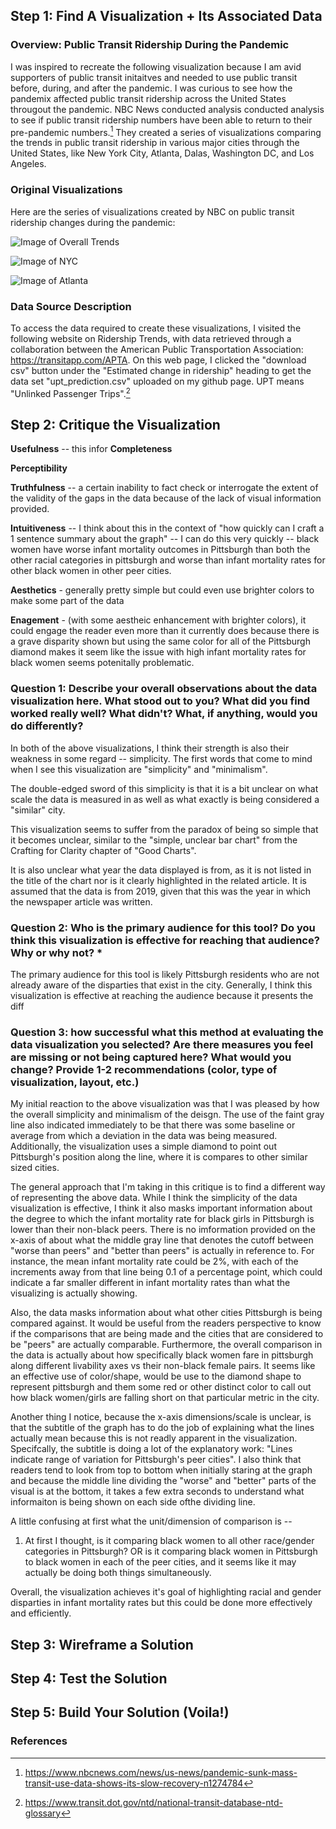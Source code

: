 ## Step 1: Find A Visualization + Its Associated Data


### Overview: Public Transit Ridership During the Pandemic
I was inspired to recreate the following visualization because I am avid supporters of public transit initaitves and needed to use public transit before, during, and after the pandemic. I was curious to see how the pandemix affected public transit ridership across the United States througout the pandemic. NBC News conducted analysis conducted analysis to see if public transit ridership numbers have been able to return to their pre-pandemic numbers.[^1] They created a series of visualizations comparing the trends in public transit ridership in various major cities through the United States, like New York City, Atlanta, Dalas, Washington DC, and Los Angeles. 


### Original Visualizations
Here are the series of visualizations created by NBC on public transit ridership changes during the pandemic: 


![Image of Overall Trends](overall_pt_trend.png)

![Image of NYC](nyc_pt.png)

![Image of Atlanta](atlanta_pt.png)





### Data Source Description

To access the data required to create these visualizations, I visited the following website on Ridership Trends, with data retrieved through a collaboration between the American Public Transportation Association: https://transitapp.com/APTA. On this web page, I clicked the "download csv" button under the "Estimated change in ridership" heading to get the data set "upt_prediction.csv" uploaded on my github page. UPT means "Unlinked Passenger Trips".[^2] 

## Step 2: Critique the Visualization


**Usefulness** -- this infor
**Completeness** 

**Perceptibility**

**Truthfulness** -- a certain inability to fact check or interrogate the extent of the validity of the gaps in the data because of the lack of visual information provided.

**Intuitiveness** -- I think about this in the context of "how quickly can I craft a 1 sentence summary about the graph" -- I can do this very quickly -- black women have worse infant mortality outcomes in Pittsburgh than both the other racial categories in pittsburgh and worse than infant mortality rates for other black women in other peer cities.

**Aesthetics** - generally pretty simple but could even use brighter colors to make some part of the data 

**Enagement** - (with some aestheic enhancement with brighter colors), it could engage the reader even more than it currently does because there is a grave disparity shown but using the same color for all of the Pittsburgh diamond makes it seem like the issue with high infant mortality rates for black women seems potenitally problematic.



### Question 1: Describe your overall observations about the data visualization here. What stood out to you? What did you find worked really well? What didn't? What, if anything, would you do differently?


In both of the above visualizations, I think their strength is also their weakness in some regard -- simplicity. The first words that come to mind when I see this visualization are "simplicity" and "minimalism".

The double-edged sword of this simplicity is that it is a bit unclear on what scale the data is measured in as well as what exactly is being considered a "similar" city.


This visualization seems to suffer from the paradox of being so simple that it becomes unclear, similar to the "simple, unclear bar chart" from the Crafting for Clarity chapter of "Good Charts".

It is also unclear what year the data displayed is from, as it is not listed in the title of the chart nor is it clearly highlighted in the related article. It is assumed that the  data is from 2019, given that this was the year in which the newspaper article was written.


### Question 2: Who is the primary audience for this tool? Do you think this visualization is effective for reaching that audience? Why or why not? *

The primary audience for this tool is likely Pittsburgh residents who are not already aware of the disparties that exist in the city. Generally, I think this visualization is effective at reaching the audience because it presents the diff






### Question 3: how successful what this method at evaluating the data visualization you selected? Are there measures you feel are missing or not being captured here? What would you change? Provide 1-2 recommendations (color, type of visualization, layout, etc.)


My initial reaction to the above visualization was that I was pleased by how the overall simplicity and minimalism of the deisgn. The use of the faint gray line also indicated immediately to be that there was some baseline or average from which a deviation in the data was being measured. Additionally, the visualization uses a simple diamond to point out Pittsburgh's position along the line, where it is compares to other similar sized cities.


The general approach that I'm taking in this critique is to find a different way of representing the above data. While I think the simplicity of the data visualization is effective, I think it also masks important information about the degree to which the infant mortality rate for black girls in Pittsburgh is lower than their non-black peers. There is no imformation provided on the x-axis of about what the middle gray line that denotes the cutoff between "worse than peers" and "better than peers" is actually in reference to. For instance, the mean infant mortality rate could be 2%, with each of the increments away from that line being 0.1 of a percentage point, which could indicate a far smaller different in infant mortality rates than what the visualizing is actually showing. 

Also, the data masks information about what other cities Pittsburgh is being compared against. It would be useful from the readers perspective to know if the comparisons that are being made and the cities that are considered to be "peers" are actually comparable.
Furthermore, the overall comparison in the data is actually about how specifically black women fare in pittsburgh along different livability axes vs their non-black female pairs. It seems like an effective use of color/shape, would be use to the diamond shape to represent pittsburgh and them some red or other distinct color to call out how black women/girls are falling short on that particular metric in the city.

Another thing I notice, because the x-axis dimensions/scale is unclear, is that the subtitle of the graph has to do the job of explaining what the lines actually mean because this is not readly apparent in the visualization. Specifcally, the subtitle is doing a lot of the explanatory work: "Lines indicate range of variation for Pittsburgh's peer cities". I also think that readers tend to look from top to bottom when initially staring at the graph and because the middle line dividing the "worse" and "better" parts of the visual is at the bottom, it takes a few extra seconds to understand what informaiton is being shown on each side ofthe dividing line.

A little confusing at first what the unit/dimension of comparison is -- 
1. At first I thought, is it comparing black women to all other race/gender categories in Pittsburgh? OR is it comparing black women in Pittsburgh to black women in each of the peer cities, and it seems like it may actually be doing both things simultaneously.

Overall, the visualization achieves it's goal of highlighting racial and gender disparties in infant mortality rates but this could be done more effectively and efficiently.  


## Step 3: Wireframe a Solution


## Step 4: Test the Solution


## Step 5: Build Your Solution (Voila!)






### References

[^1]: https://www.nbcnews.com/news/us-news/pandemic-sunk-mass-transit-use-data-shows-its-slow-recovery-n1274784
[^2]: https://www.transit.dot.gov/ntd/national-transit-database-ntd-glossary

